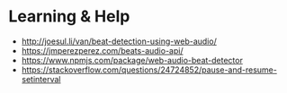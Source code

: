 # Learning & Help

- http://joesul.li/van/beat-detection-using-web-audio/
- https://jmperezperez.com/beats-audio-api/
- https://www.npmjs.com/package/web-audio-beat-detector
- https://stackoverflow.com/questions/24724852/pause-and-resume-setinterval
